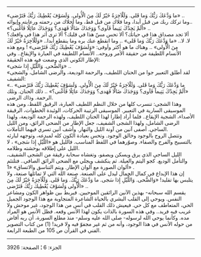 ------------------------------------------------------------------------

«ما وَدَّعَكَ رَبُّكَ وَما قَلى. وَلَلْآخِرَةُ خَيْرٌ لَكَ مِنَ الْأُولى. وَلَسَوْفَ يُعْطِيكَ رَبُّكَ فَتَرْضى»
..  
وما تركك ربك من قبل أبدا، وما قلاك من قبل قط، وما أخلاك من رحمته ورعايته
وإيوائه..  
«أَلَمْ يَجِدْكَ يَتِيماً فَآوى؟ وَوَجَدَكَ ضَالًّا فَهَدى؟ وَوَجَدَكَ عائِلًا فَأَغْنى؟» ..  
ألا تجد مصداق هذا في حياتك؟ ألا تحس مسّ هذا في قلبك؟ ألا ترى أثر هذا في
واقعك؟  
لا. لا.. «ما وَدَّعَكَ رَبُّكَ وَما قَلى» .. وما انقطع عنك بره وما ينقطع أبدا..
«وَلَلْآخِرَةُ خَيْرٌ لَكَ مِنَ الْأُولى» .. وهناك ما هو أكثر وأوفى: «وَلَسَوْفَ يُعْطِيكَ رَبُّكَ
فَتَرْضى» ! ومع هذه الأنسام اللطيفة من حقيقة الأمر وروحه.. الأنسام اللطيفة
في العبارة والإيقاع.. وفي الإطار الكوني الذي وضعت فيه هذه الحقيقة:  
«وَالضُّحى. وَاللَّيْلِ إِذا سَجى» ..  
«لقد أطلق التعبير جوا من الحنان اللطيف، والرحمة الوديعة، والرضى الشامل،
والشجى الشفيف:  
«ما وَدَّعَكَ رَبُّكَ وَما قَلى. وَلَلْآخِرَةُ خَيْرٌ لَكَ مِنَ الْأُولى. وَلَسَوْفَ يُعْطِيكَ رَبُّكَ فَتَرْضى»
.. «أَلَمْ يَجِدْكَ يَتِيماً فَآوى؟ وَوَجَدَكَ ضَالًّا فَهَدى؟ وَوَجَدَكَ عائِلًا فَأَغْنى؟» .. ذلك
الحنان. وتلك الرحمة. وذاك الرضى.  
وهذا الشجى: تنسرب كلها من خلال النظم اللطيف العبارة، الرقيق اللفظ، ومن
هذه الموسيقى السارية في التعبير. الموسيقى الرتيبة الحركات، الوئيدة
الخطوات، الرقيقة الأصداء، الشجية الإيقاع.. فلما أراد إطارا لهذا الحنان
اللطيف، ولهذه الرحمة الوديعة، ولهذا الرضى الشامل، ولهذا الشجى الشفيف،
جعل الإطار من الضحى الرائق، ومن الليل الساجي. أصفى آنين من آونة الليل
والنهار. وأشف آنين تسري فيهما التأملات.  
وتتصل الروح بالوجود وخالق الوجود. وتحس بعبادة الكون كله لمبدعه، وتوجهه
لبارئه بالتسبيح والفرح والصفاء. وصوّرهما في اللفظ المناسب. فالليل هو
«اللَّيْلِ إِذا سَجى» ، لا الليل على إطلاقه بوحشته وظلامه.  
الليل الساجي الذي يرق ويسكن ويصفو، وتغشاه سحابة رقيقة من الشجى الشفيف،
والتأمل الوديع. كجو اليتم والعيلة. ثم ينكشف ويجلي مع الضحى الرائق
الصافي.. فتلتئم ألوان الصورة مع ألوان الإطار. ويتم التناسق والاتساق» «1»
.  
إن هذا الإبداع في كمال الجمال ليدل على الصنعة. صنعة الله التي لا تماثلها
صنعة، ولا يتلبس بها تقليد! «وَالضُّحى. وَاللَّيْلِ إِذا سَجى. ما وَدَّعَكَ رَبُّكَ. وَما
قَلى. وَلَلْآخِرَةُ خَيْرٌ لَكَ مِنَ الْأُولى وَلَسَوْفَ يُعْطِيكَ رَبُّكَ فَتَرْضى» ..  
يقسم الله سبحانه- بهذين الآنين الرائقين الموحيين. فيربط بين ظواهر الكون
ومشاعر النفس. ويوحي إلى القلب البشري بالحياة الشاعرة المتجاوبة مع هذا
الوجود الجميل الحي، المتعاطف مع كل حي. فيعيش ذلك القلب في أنس من هذا
الوجود، غير موحش ولا غريب فيه فريد.. وفي هذه السورة بالذات يكون لهذا
الأنس وقعه. فظل الأنس هو المراد مده. وكأنما يوحي الله لرسوله- صلى الله
عليه وسلم- منذ مطلع السورة، أن ربه أفاض من حوله الأنس في هذا الوجود،
وأنه من ثم غير مجفوّ فيه ولا فريد\! (1) من كتاب التصوير الفني في القرآن ص
105 من الطبعة الرابعة.

------------------------------------------------------------------------

الجزء: 6 ¦ الصفحة: 3926
